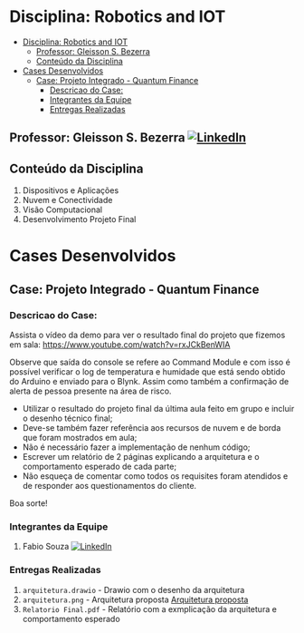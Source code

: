 # Disciplina: Robotics and IOT

- [Disciplina: Robotics and IOT](#disciplina-robotics-and-iot)
  - [Professor: Gleisson S. Bezerra ](#professor-gleisson-s-bezerra-)
  - [Conteúdo da Disciplina](#conteúdo-da-disciplina)
- [Cases Desenvolvidos](#cases-desenvolvidos)
  - [Case: Projeto Integrado - Quantum Finance](#case-projeto-integrado---quantum-finance)
    - [Descricao do Case:](#descricao-do-case)
    - [Integrantes da Equipe](#integrantes-da-equipe)
    - [Entregas Realizadas](#entregas-realizadas)

## Professor: Gleisson S. Bezerra [![LinkedIn](https://img.shields.io/badge/LinkedIn-Profile-blue?style=flat-square&logo=linkedin)](https://www.linkedin.com/in/gleisson/)

## Conteúdo da Disciplina
1. Dispositivos e Aplicações
2. Nuvem e Conectividade
3. Visão Computacional
4. Desenvolvimento Projeto Final

# Cases Desenvolvidos
## Case: Projeto Integrado - Quantum Finance
### Descricao do Case:
Assista o vídeo da demo para ver o resultado final do projeto que fizemos em sala: https://www.youtube.com/watch?v=rxJCkBenWIA

Observe que saída do console se refere ao Command Module e com isso é possível verificar o log de temperatura e humidade que está sendo obtido do Arduino e enviado para o Blynk. Assim como também a confirmação de alerta de pessoa presente na área de risco.

- Utilizar o resultado do projeto final da última aula feito em grupo e incluir o desenho técnico final;
- Deve-se também fazer referência aos recursos de nuvem e de borda que foram mostrados em aula;
- Não é necessário fazer a implementação de nenhum código;
- Escrever um relatório de 2 páginas explicando a arquitetura e o comportamento esperado de cada parte;
- Não esqueça de comentar como todos os requisites foram atendidos e de responder aos questionamentos do cliente.

Boa sorte!

### Integrantes da Equipe
1. Fabio Souza [![LinkedIn](https://img.shields.io/badge/LinkedIn-Profile-blue?style=flat-square&logo=linkedin)](https://www.linkedin.com/in/fabiomarcelosouza/)

### Entregas Realizadas
1. `arquitetura.drawio` - Drawio com o desenho da arquitetura
1. `arquitetura.png` - Arquitetura proposta
[Arquitetura proposta](./Trabalho/arquitetura.png)
2. `Relatorio Final.pdf` - Relatório com a exmplicação da arquitetura e comportamento esperado